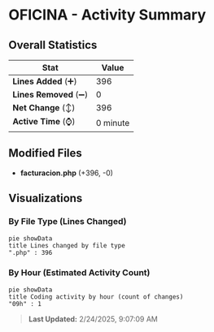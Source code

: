 # OFICINA - Activity Summary 

## Overall Statistics

| Stat                   | Value                                                             |
| ---------------------- | ----------------------------------------------------------------- |
| **Lines Added** (➕)   | 396                                          |
| **Lines Removed** (➖) | 0                                        |
| **Net Change** (↕)    | 396                |
| **Active Time** (⌚)   | 0 minute |


## Modified Files
- **facturacion.php** (+396, -0)

## Visualizations

### By File Type (Lines Changed)

```mermaid
pie showData
title Lines changed by file type
".php" : 396
```

### By Hour (Estimated Activity Count)

```mermaid
pie showData
title Coding activity by hour (count of changes)
"09h" : 1
```


> **Last Updated:** 2/24/2025, 9:07:09 AM